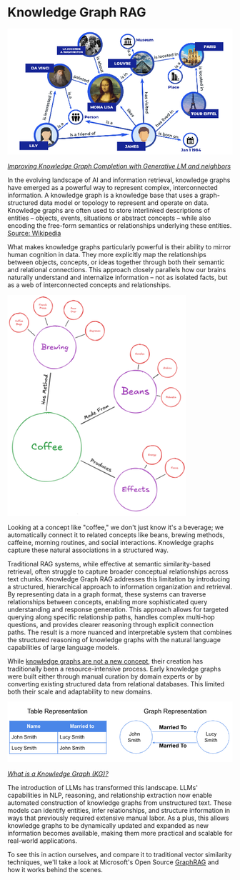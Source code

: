 # Knowledge Graph RAG

<img src="./media/graph_start.png" width=600>

*[Improving Knowledge Graph Completion with Generative LM and neighbors](https://deeppavlov.ai/research/tpost/bn15u1y4v1-improving-knowledge-graph-completion-wit)*

In the evolving landscape of AI and information retrieval, knowledge graphs have emerged as a powerful way to represent complex, interconnected information. A knowledge graph is a knowledge base that uses a graph-structured data model or topology to represent and operate on data. Knowledge graphs are often used to store interlinked descriptions of entities – objects, events, situations or abstract concepts – while also encoding the free-form semantics or relationships underlying these entities. [Source: Wikipedia](https://en.wikipedia.org/wiki/Knowledge_graph)

What makes knowledge graphs particularly powerful is their ability to mirror human cognition in data. They more explicitly map the relationships between objects, concepts, or ideas together through both their semantic and relational connections. This approach closely parallels how our brains naturally understand and internalize information – not as isolated facts, but as a web of interconnected concepts and relationships.

<img src="./media/coffee_graph_ex.png" width=400>

Looking at a concept like "coffee," we don't just know it's a beverage; we automatically connect it to related concepts like beans, brewing methods, caffeine, morning routines, and social interactions. Knowledge graphs capture these natural associations in a structured way.

Traditional RAG systems, while effective at semantic similarity-based retrieval, often struggle to capture broader conceptual relationships across text chunks. Knowledge Graph RAG addresses this limitation by introducing a structured, hierarchical approach to information organization and retrieval. By representing data in a graph format, these systems can traverse relationships between concepts, enabling more sophisticated query understanding and response generation. This approach allows for targeted querying along specific relationship paths, handles complex multi-hop questions, and provides clearer reasoning through explicit connection paths. The result is a more nuanced and interpretable system that combines the structured reasoning of knowledge graphs with the natural language capabilities of large language models.

While [knowledge graphs are not a new concept](https://blog.google/products/search/introducing-knowledge-graph-things-not/), their creation has traditionally been a resource-intensive process. Early knowledge graphs were built either through manual curation by domain experts or by converting existing structured data from relational databases. This limited both their scale and adaptability to new domains.

<img src="./media/table_comp.png" width=600>

*[What is a Knowledge Graph (KG)?](https://zilliz.com/learn/what-is-knowledge-graph)*

The introduction of LLMs has transformed this landscape. LLMs' capabilities in NLP, reasoning, and relationship extraction now enable automated construction of knowledge graphs from unstructured text. These models can identify entities, infer relationships, and structure information in ways that previously required extensive manual labor. As a plus, this allows knowledge graphs to be dynamically updated and expanded as new information becomes available, making them more practical and scalable for real-world applications.

To see this in action ourselves, and compare it to traditional vector similarity techniques, we'll take a look at Microsoft's Open Source [GraphRAG](https://microsoft.github.io/graphrag/) and how it works behind the scenes.
